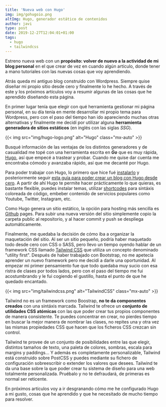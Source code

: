 ```yaml
---
title: 'Nueva web con Hugo'
img: img/gohugoio.png
altImg: Hugo, generador estático de contenidos
author: javi
type: post
date: 2019-12-27T12:04:01+01:00
tags:
  - hugo
  - tailwindcss
---
```

Estreno nueva web con un **propósito: volver de nuevo a la actividad de mi blog personal** en el que crear de vez en
cuando algún artículo, donde tener a mano tutoriales con las nuevas cosas que voy aprendiendo.

Atrás queda mi antiguo blog construido con Wordpress. Siempre quise diseñar mi propio sitio desde cero y finalmente lo
he hecho. A través de este y los próximos artículos voy a resumir algunas de las cosas que he aprendido diseñando esta
página.

En primer lugar tenía que elegir con qué herramienta gestionar mi página personal, en su día tenía en mente desarrollar
mi propio tema para Wordpress, pero con el paso del tiempo han ido apareciendo muchas otras alternativas y finalmente
me decidí por utilizar alguna **herramienta generadora de sitios estáticos** (en inglés con las siglas *SSG*).

{{< img src="img/hugo-logo.png" alt="Hugo" class="mx-auto" >}}

Busqué información de las ventajas de los distintos generadores y de casualidad
me topé con una herramienta escrita en ***Go***  que es muy rápida, [Hugo][1], así que empecé a trastear y probar. Cuando me
quise dar cuenta me encontraba cómodo y avanzaba rápido, así que me decanté por Hugo.

Para poder trabajar con Hugo, lo primero que hice fué [instalarlo][2] y posteriormente seguir [esta guía para poder crear un blog con
Hugo desde cero][3]. A partir de ahí Hugo te permite hacer prácticamente lo que quieras, es bastante flexible, puedes instalar
temas, utilizar [shortcodes][4] para sintáxis coloreada de código, embeber contenido de servicios populares como Youtube, Twitter, Instagram, etc.

Como Hugo genera un sitio estático, la opción para hosting más sencilla es [Github][5] pages. Para subir una nueva versión del
sitio simplemente copio la carpeta public al repositorio, y al hacer commit y push se despliega automáticamente.

Finalmente, me quedaba la decisión de cómo iba a organizar la maquetación del sitio. Al ser un sitio pequeño, podría haber
maquetado todo desde cero con CSS o SASS, pero llevo un tiempo oyendo hablar de un framework CSS llamado [Tailwind CSS][6] que
utiliza un concepto denominado "utility first". Después de haber trabajado con Bootstrap, no me apetecía aprender un nuevo
framework pero me decidí a darle una oportunidad. Al empezar mi primer pensamiento fue que todo quedaba muy sucio con esa
ristra de clases por todos lados, pero con el paso del tiempo me fui acostumbrando y le fui cogiendo el gustillo, hasta el
punto de que he quedado encantado.

{{< img src="img/tailwindcss.png" alt="TailwindCSS" class="mx-auto" >}}

Tailwind no es un framework como Boostrap, **no te da componentes creados** con una sintáxis marcada. Tailwind te ofrece un
**conjunto de utilidades CSS atómicas** con las que poder crear tus propios componentes de manera consistente. Te puedes concentrar
en crear, no pierdes tiempo en buscar la mejor manera de nombrar las clases, no repites una y otra vez las mismas propiedades
CSS que hacen que los ficheros CSS crezcan sin control.

Tailwind te provee de un conjunto de posibilidades entre las que elegir, distintos tamaños de texto, una paleta de colores,
sombras, escala para margins y paddings... Y además es completamente personalizable, Tailwind está construido sobre PostCSS
y puedes mediante su fichero de configuración sobreescribir o extender los valores que desees. Tailwind te da una base sobre
la que poder crear tu sistema de diseño para una web totalmente personalizada. Pruébalo y no te defraudará, de primeras es
normal ser reticente.

En próximos artículos voy a ir desgranando cómo me he configurado Hugo a mi gusto, cosas que he aprendido y que he necesitado
de mucho tiempo para resolver.

[1]: https://gohugo.io/
[2]: https://gohugo.io/getting-started/quick-start/
[3]: https://zwbetz.com/make-a-hugo-blog-from-scratch/
[4]: https://gohugo.io/content-management/shortcodes/
[5]: https://github.com
[6]: https://tailwindcss.com
